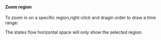 #### Zoom region

To zoom in on a specific region,right-click and dragin order to draw a time range:



The states flow horizontal space will only show the selected region.